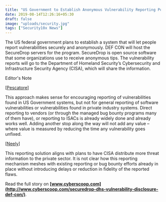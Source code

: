 ```yaml
---
title: "US Government to Establish Anonymous Vulnerability Reporting Portal"
date: 2019-08-14T12:26:16+05:30
draft: false
image: "uploads/security.jpg"
tags: ["Security10x News"]
---
```


The US federal government plans to establish a system that will let people report vulnerabilities securely and anonymously. DEF CON will host the SecureDrop servers for the program. SecureDrop is open source software that some organizations use to receive anonymous tips. The vulnerability reports will go to the Department of Homeland Security’s Cybersecurity and Infrastructure Security Agency (CISA), which will share the information.
 
Editor's Note

[[Pescatore](https://www.sans.org/newsletters/newsbites/editorial-board#john-pescatore)]

This approach makes sense for encouraging reporting of vulnerabilities found in US Government systems, but not for general reporting of software vulnerabilities or vulnerabilities found in private industry systems. Direct reporting to vendors (or through the managed bug bounty programs many of them have), or reporting to ISACs is already widely done and already works well. Adding another stop along the way will not add any value – where value is measured by reducing the time any vulnerability goes unfixed.

[[Neely](https://www.sans.org/newsletters/newsbites/editorial-board#lee-neely)]

This reporting solution aligns with plans to have CISA distribute more threat information to the private sector. It is not clear how this reporting mechanism meshes with existing reporting or bug bounty efforts already in place without introducing delays or reduction in fidelity of the reported flaws.

Read the full story on **[www.cyberscoop.com](http://www.cyberscoop.com/securedrop-dhs-vulnerability-disclosure-def-con/)**.